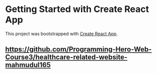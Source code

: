 # Getting Started with Create React App

This project was bootstrapped with [Create React App](https://github.com/Programming-Hero-Web-Course3/healthcare-related-website-mahmudul165).

## https://github.com/Programming-Hero-Web-Course3/healthcare-related-website-mahmudul165
